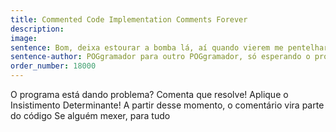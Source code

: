 ```yaml
---
title: Commented Code Implementation Comments Forever
description: 
image: 
sentence: Bom, deixa estourar a bomba lá, aí quando vierem me pentelhar aqui eu vejo o que faço... 
sentence-author: POGgramador para outro POGgramador, só esperando o problema voltar
order_number: 18000
---
```

O programa está dando problema?
Comenta que resolve! Aplique o Insistimento Determinante!
A partir desse momento, o comentário vira parte do código
Se alguém mexer, para tudo